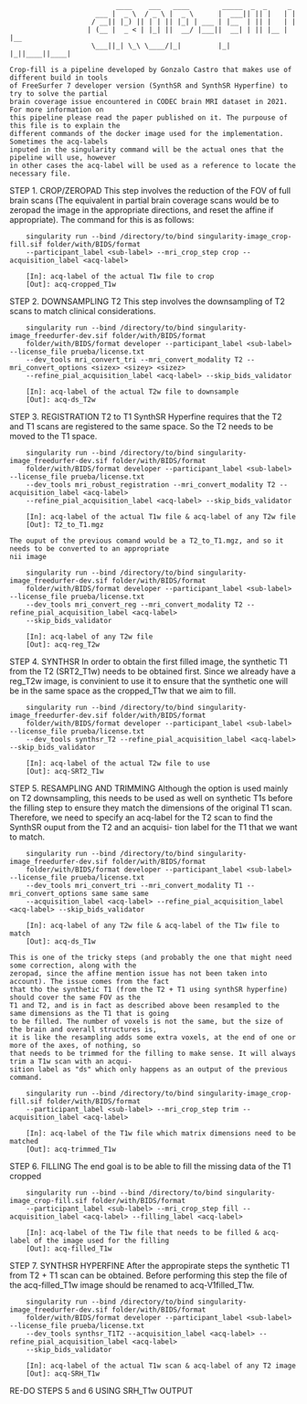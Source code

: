                               ____    ___   ____        _____  _  _     _
                         ___ |  _ \  / _ \ |  _ \      |  ___|| || |   | |
                        / __|| |_) || | | || |_| | ___ | |__  | || |   | |
                       | (__ |  _ < | |_| ||  __/ |___||  __| | || |__ | |__
                        \___||_| \_\ \____/|_|         |_|    |_||____||____|

    Crop-fill is a pipeline developed by Gonzalo Castro that makes use of different build in tools
    of FreeSurfer 7 developer version (SynthSR and SynthSR Hyperfine) to try to solve the partial
    brain coverage issue encountered in CODEC brain MRI dataset in 2021. For more information on
    this pipeline please read the paper published on it. The purpouse of this file is to explain the
    different commands of the docker image used for the implementation. Sometimes the acq-labels 
    inputed in the singularity command will be the actual ones that the pipeline will use, however 
    in other cases the acq-label will be used as a reference to locate the necessary file.

STEP 1. CROP/ZEROPAD
    This step involves the reduction of the FOV of full brain scans (The equivalent in partial brain
    coverage scans would be to zeropad the image in the appropriate directions, and reset the affine
    if appropriate). The command for this is as follows:

        singularity run --bind /directory/to/bind singularity-image_crop-fill.sif folder/with/BIDS/format
        --participant_label <sub-label> --mri_crop_step crop --acquisition_label <acq-label>

        [In]: acq-label of the actual T1w file to crop
        [Out]: acq-cropped_T1w

STEP 2. DOWNSAMPLING T2
    This step involves the downsampling of T2 scans to match clinical considerations.

        singularity run --bind /directory/to/bind singularity-image_freedurfer-dev.sif folder/with/BIDS/format
        folder/with/BIDS/format developer --participant_label <sub-label> --license_file prueba/license.txt
        --dev_tools mri_convert_tri --mri_convert_modality T2 --mri_convert_options <sizex> <sizey> <sizez>
        --refine_pial_acquisition_label <acq-label> --skip_bids_validator

        [In]: acq-label of the actual T2w file to downsample
        [Out]: acq-ds_T2w

STEP 3. REGISTRATION T2 to T1
    SynthSR Hyperfine requires that the T2 and T1 scans are registered to the same space. So the T2 needs
    to be moved to the T1 space.

        singularity run --bind /directory/to/bind singularity-image_freedurfer-dev.sif folder/with/BIDS/format
        folder/with/BIDS/format developer --participant_label <sub-label> --license_file prueba/license.txt
        --dev_tools mri_robust_registration --mri_convert_modality T2 --acquisition_label <acq-label>
        --refine_pial_acquisition_label <acq-label> --skip_bids_validator

        [In]: acq-label of the actual T1w file & acq-label of any T2w file
        [Out]: T2_to_T1.mgz

    The ouput of the previous comand would be a T2_to_T1.mgz, and so it needs to be converted to an appropriate
    nii image

        singularity run --bind /directory/to/bind singularity-image_freedurfer-dev.sif folder/with/BIDS/format
        folder/with/BIDS/format developer --participant_label <sub-label> --license_file prueba/license.txt
        --dev_tools mri_convert_reg --mri_convert_modality T2 --refine_pial_acquisition_label <acq-label>
        --skip_bids_validator

        [In]: acq-label of any T2w file
        [Out]: acq-reg_T2w

STEP 4. SYNTHSR
    In order to obtain the first filled image, the synthetic T1 from the T2 (SRT2_T1w) needs to be obtained first.
    Since we already have a reg_T2w image, is convinient to use it to ensure that the synthetic one will be in the
    same space as the cropped_T1w that we aim to fill.

        singularity run --bind /directory/to/bind singularity-image_freedurfer-dev.sif folder/with/BIDS/format
        folder/with/BIDS/format developer --participant_label <sub-label> --license_file prueba/license.txt
        --dev_tools synthsr_T2 --refine_pial_acquisition_label <acq-label> --skip_bids_validator

        [In]: acq-label of the actual T2w file to use
        [Out]: acq-SRT2_T1w

STEP 5. RESAMPLING AND TRIMMING
    Although the option is used mainly on T2 downsampling, this needs to be used as well on synthetic
    T1s before the filling step to ensure they match the dimensions of the original T1 scan. Therefore,
    we need to specify an acq-label for the T2 scan to find the SynthSR ouput from the T2 and an acquisi-
    tion label for the T1 that we want to match.

        singularity run --bind /directory/to/bind singularity-image_freedurfer-dev.sif folder/with/BIDS/format
        folder/with/BIDS/format developer --participant_label <sub-label> --license_file prueba/license.txt
        --dev_tools mri_convert_tri --mri_convert_modality T1 --mri_convert_options same same same
        --acquisition_label <acq-label> --refine_pial_acquisition_label <acq-label> --skip_bids_validator

        [In]: acq-label of any T2w file & acq-label of the T1w file to match
        [Out]: acq-ds_T1w

    This is one of the tricky steps (and probably the one that might need some correction, along with the
    zeropad, since the affine mention issue has not been taken into account). The issue comes from the fact
    that tho the synthetic T1 (from the T2 + T1 using synthSR hyperfine) should cover the same FOV as the
    T1 and T2, and is in fact as described above been resampled to the same dimensions as the T1 that is going
    to be filled. The number of voxels is not the same, but the size of the brain and overall structures is,
    it is like the resampling adds some extra voxels, at the end of one or more of the axes, of nothing, so
    that needs to be trimmed for the filling to make sense. It will always trim a T1w scan with an acqui-
    sition label as "ds" which only happens as an output of the previous command.

        singularity run --bind /directory/to/bind singularity-image_crop-fill.sif folder/with/BIDS/format
        --participant_label <sub-label> --mri_crop_step trim --acquisition_label <acq-label>

        [In]: acq-label of the T1w file which matrix dimensions need to be matched
        [Out]: acq-trimmed_T1w

STEP 6. FILLING
    The end goal is to be able to fill the missing data of the T1 cropped

        singularity run --bind --bind /directory/to/bind singularity-image_crop-fill.sif folder/with/BIDS/format
        --participant_label <sub-label> --mri_crop_step fill --acquisition_label <acq-label> --filling_label <acq-label>

        [In]: acq-label of the T1w file that needs to be filled & acq-label of the image used for the filling
        [Out]: acq-filled_T1w

STEP 7. SYNTHSR HYPERFINE
    After the appropirate steps the synthetic T1 from T2 + T1 scan can be obtained. Before performing this step the 
    file of the acq-filled_T1w image should be renamed to acq-V1filled_T1w.

        singularity run --bind /directory/to/bind singularity-image_freedurfer-dev.sif folder/with/BIDS/format
        folder/with/BIDS/format developer --participant_label <sub-label> --license_file prueba/license.txt
        --dev_tools synthsr_T1T2 --acquisition_label <acq-label> --refine_pial_acquisition_label <acq-label>
        --skip_bids_validator

        [In]: acq-label of the actual T1w scan & acq-label of any T2 image 
        [Out]: acq-SRH_T1w

RE-DO STEPS 5 and 6 USING SRH_T1w OUTPUT
